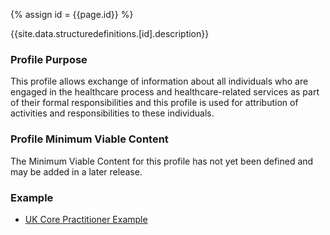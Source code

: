 
{% assign id = {{page.id}} %}

{{site.data.structuredefinitions.[id].description}}

<!-- end TOC -->
### Profile Purpose ###

This profile allows exchange of information about all individuals who are engaged in the healthcare process and healthcare-related services as part of their formal responsibilities and this profile is used for attribution of activities and responsibilities to these individuals. 

### Profile Minimum Viable Content ###

The Minimum Viable Content for this profile has not yet been defined and may be added in a later release.

### Example ###

- [UK Core Practitioner Example](UKCore-Practitioner-Example.html)